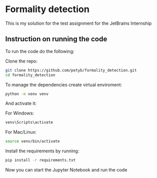 # Formality detection

This is my solution for the test assignment for the JetBrains Internship

## Instruction on running the code

To run the code do the following:

Clone the repo:
```bash
git clone https://github.com/petyb/formality_detection.git
cd formality_detection
```
To manage the dependencies create virtual enviroment:
```bash
python -m venv venv
```
And activate it:

For Windows: 
```bash
venv\Scripts\activate
```
For Mac/Linux:
```bash
source venv/bin/activate
```
Install the requirements by running:
```bash
pip install -r requirements.txt
```
Now you can start the Jupyter Notebook and run the code
